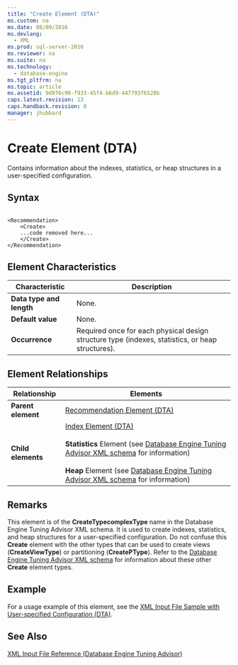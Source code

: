 ```yaml
---
title: "Create Element (DTA)"
ms.custom: na
ms.date: 08/09/2016
ms.devlang: 
  - XML
ms.prod: sql-server-2016
ms.reviewer: na
ms.suite: na
ms.technology: 
  - database-engine
ms.tgt_pltfrm: na
ms.topic: article
ms.assetid: 9d076c90-f933-45f4-b6d9-447793f6528b
caps.latest.revision: 13
caps.handback.revision: 0
manager: jhubbard
---
```

# Create Element (DTA)
Contains information about the indexes, statistics, or heap structures in a user-specified configuration.  
  
## Syntax  
  
```  
  
<Recommendation>  
    <Create>  
    ...code removed here...  
    </Create>  
</Recommendation>  
```  
  
## Element Characteristics  
  
|Characteristic|Description|  
|--------------------|-----------------|  
|**Data type and length**|None.|  
|**Default value**|None.|  
|**Occurrence**|Required once for each physical design structure type (indexes, statistics, or heap structures).|  
  
## Element Relationships  
  
|Relationship|Elements|  
|------------------|--------------|  
|**Parent element**|[Recommendation Element (DTA)](../../Topics/TopicNameNotContainA/Recommendation-Element--DTA-.md)|  
|**Child elements**|[Index Element (DTA)](../../Topics/TopicNameNotContainA/Index-Element--DTA-.md)<br /><br /> **Statistics** Element (see [Database Engine Tuning Advisor XML schema](http://schemas.microsoft.com/sqlserver/) for information)<br /><br /> **Heap** Element (see [Database Engine Tuning Advisor XML schema](http://schemas.microsoft.com/sqlserver/) for information)|  
  
## Remarks  
 This element is of the **CreateTypecomplexType** name in the Database Engine Tuning Advisor XML schema. It is used to create indexes, statistics, and heap structures for a user-specified configuration. Do not confuse this **Create** element with the other types that can be used to create views (**CreateViewType**) or partitioning (**CreatePType**). Refer to the [Database Engine Tuning Advisor XML schema](http://schemas.microsoft.com/sqlserver/) for information about these other **Create** element types.  
  
## Example  
 For a usage example of this element, see the [XML Input File Sample with User-specified Configuration (DTA)](../../Topics/TopicNameNotContainA/XML-Input-File-Sample-with-User-specified-Configuration--DTA-.md).  
  
## See Also  
 [XML Input File Reference (Database Engine Tuning Advisor)](../../Topics/TopicNameNotContainA/XML-Input-File-Reference--Database-Engine-Tuning-Advisor-.md)